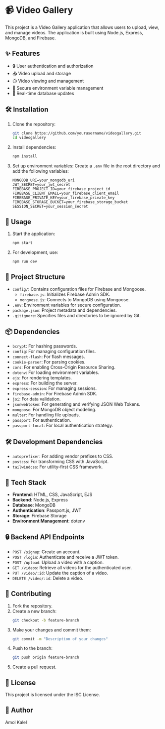 # 📹 Video Gallery

This project is a Video Gallery application that allows users to upload, view, and manage videos. The application is built using Node.js, Express, MongoDB, and Firebase.

## ✨ Features

- 🔒 User authentication and authorization
- 📤 Video upload and storage
- 📺 Video viewing and management
- 🔐 Secure environment variable management
- 🔄 Real-time database updates

## 🛠️ Installation

1. Clone the repository:
   ```bash
   git clone https://github.com/yourusername/videogallery.git
   cd videogallery
   ```

2. Install dependencies:
   ```bash
   npm install
   ```

3. Set up environment variables:
   Create a `.env` file in the root directory and add the following variables:
   ```env
   MONGODB_URI=your_mongodb_uri
   JWT_SECRET=your_jwt_secret
   FIREBASE_PROJECT_ID=your_firebase_project_id
   FIREBASE_CLIENT_EMAIL=your_firebase_client_email
   FIREBASE_PRIVATE_KEY=your_firebase_private_key
   FIREBASE_STORAGE_BUCKET=your_firebase_storage_bucket
   SESSION_SECRET=your_session_secret
   ```

## 🚀 Usage

1. Start the application:
   ```bash
   npm start
   ```

2. For development, use:
   ```bash
   npm run dev
   ```

## 📂 Project Structure

- `config/`: Contains configuration files for Firebase and Mongoose.
  - `firebase.js`: Initializes Firebase Admin SDK.
  - `mongoose.js`: Connects to MongoDB using Mongoose.
- `.env`: Environment variables for secure configuration.
- `package.json`: Project metadata and dependencies.
- `.gitignore`: Specifies files and directories to be ignored by Git.

## 📦 Dependencies

- `bcrypt`: For hashing passwords.
- `config`: For managing configuration files.
- `connect-flash`: For flash messages.
- `cookie-parser`: For parsing cookies.
- `cors`: For enabling Cross-Origin Resource Sharing.
- `dotenv`: For loading environment variables.
- `ejs`: For rendering templates.
- `express`: For building the server.
- `express-session`: For managing sessions.
- `firebase-admin`: For Firebase Admin SDK.
- `joi`: For data validation.
- `jsonwebtoken`: For generating and verifying JSON Web Tokens.
- `mongoose`: For MongoDB object modeling.
- `multer`: For handling file uploads.
- `passport`: For authentication.
- `passport-local`: For local authentication strategy.

## 🛠️ Development Dependencies

- `autoprefixer`: For adding vendor prefixes to CSS.
- `postcss`: For transforming CSS with JavaScript.
- `tailwindcss`: For utility-first CSS framework.

## 🧰 Tech Stack

- **Frontend**: HTML, CSS, JavaScript, EJS
- **Backend**: Node.js, Express
- **Database**: MongoDB
- **Authentication**: Passport.js, JWT
- **Storage**: Firebase Storage
- **Environment Management**: dotenv

## 🔒 Backend API Endpoints

- `POST /signup`: Create an account.
- `POST /login`: Authenticate and receive a JWT token.
- `POST /upload`: Upload a video with a caption.
- `GET /videos`: Retrieve all videos for the authenticated user.
- `PUT /video/:id`: Update the caption of a video.
- `DELETE /video/:id`: Delete a video.

## 🤝 Contributing

1. Fork the repository.
2. Create a new branch:
   ```bash
   git checkout -b feature-branch
   ```
3. Make your changes and commit them:
   ```bash
   git commit -m "Description of your changes"
   ```
4. Push to the branch:
   ```bash
   git push origin feature-branch
   ```
5. Create a pull request.

## 📜 License

This project is licensed under the ISC License.

## 👤 Author

Amol Kalel
